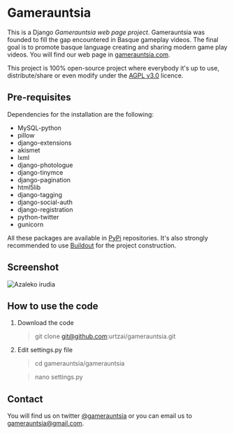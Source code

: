 Gamerauntsia
============

This is a Django *Gamerauntsia web page project*. Gamerauntsia was founded to fill the gap encountered in Basque gameplay videos. The final goal is to promote basque language creating and sharing modern game play videos. 
You will find our web page in [gamerauntsia.com](http://gamerauntsia.com).

This project is 100% open-source project where everybody it's up to use, distribute/share or even modify under the 
[AGPL v3.0](http://www.gnu.org/licenses/agpl-3.0.html#content) licence.

Pre-requisites
--------------

Dependencies for the installation are the following:

* MySQL-python
* pillow
* django-extensions
* akismet
* lxml
* django-photologue
* django-tinymce
* django-pagination
* html5lib
* django-tagging
* django-social-auth
* django-registration
* python-twitter
* gunicorn

All these packages are available in [PyPi](http://pypi.python.org/pypi) repositories. It's also strongly recommended 
to use [Buildout](http://www.buildout.org/) for the project construction.

Screenshot
----------

![Azaleko irudia](https://github.com/urtzai/gamerauntsia/blob/master/gamerauntsia/static/img/gamerauntsia.png "Azaleko irudia")

How to use the code
-------------------

1. Download the code

    > git clone git@github.com:urtzai/gamerauntsia.git
    
2. Edit settings.py file

    > cd gamerauntsia/gamerauntsia
      
    > nano settings.py

Contact
-------

You will find us on twitter [@gamerauntsia](http://twitter.com/gamerauntsia) or you can email us to gamerauntsia@gmail.com.
